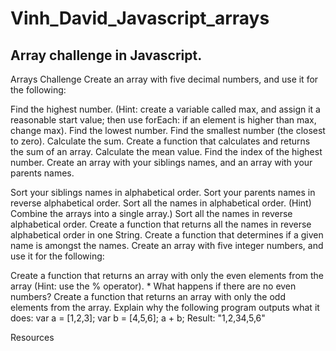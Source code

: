 # Vinh_David_Javascript_arrays

Array challenge in Javascript.
-----------------------------------------------------------------------------------------------------------------------------------------
Arrays Challenge
Create an array with five decimal numbers, and use it for the following:

Find the highest number. (Hint: create a variable called max, and assign it a reasonable start value; then use forEach: if an element is higher than max, change max).
Find the lowest number.
Find the smallest number (the closest to zero).
Calculate the sum.
Create a function that calculates and returns the sum of an array.
Calculate the mean value.
Find the index of the highest number.
Create an array with your siblings names, and an array with your parents names.

Sort your siblings names in alphabetical order.
Sort your parents names in reverse alphabetical order.
Sort all the names in alphabetical order. (Hint) Combine the arrays into a single array.)
Sort all the names in reverse alphabetical order.
Create a function that returns all the names in reverse alphabetical order in one String.
Create a function that determines if a given name is amongst the names.
Create an array with five integer numbers, and use it for the following:

Create a function that returns an array with only the even elements from the array (Hint: use the % operator). * What happens if there are no even numbers?
Create a function that returns an array with only the odd elements from the array.
Explain why the following program outputs what it does:
var a = [1,2,3];
var b = [4,5,6];
a + b;
Result: "1,2,34,5,6"

Resources
